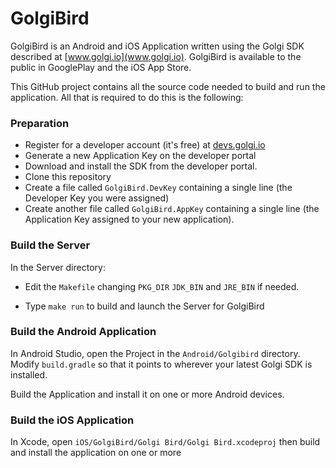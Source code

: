 # GolgiBird
GolgiBird is an Android and iOS Application written using the Golgi SDK
described at [www.golgi.io](www.golgi.io). GolgiBird is available to the
public in GooglePlay and the iOS App Store.

This GitHub project contains all the source code needed to build and
run the application. All that is required to do this is the following:
### Preparation

* Register for a developer account (it's free) at [devs.golgi.io](https://devs.golgi.io)
* Generate a new Application Key on the developer portal
* Download and install the SDK from the developer portal.
* Clone this repository
* Create a file called ```GolgiBird.DevKey``` containing a single line (the Developer Key you were assigned)
* Create another file called ```GolgiBird.AppKey``` containing a single line (the Application Key
assigned to your new application).

### Build the Server
In the Server directory:

* Edit the ```Makefile``` changing ```PKG_DIR``` ```JDK_BIN``` and ```JRE_BIN``` if needed.

* Type ```make run``` to build and launch the Server for GolgiBird


### Build the Android Application

In Android Studio, open the Project in the 
```Android/Golgibird``` directory. Modify ```build.gradle``` so that it points to wherever your latest Golgi SDK is installed. 

Build the Application and install it on one
or more Android devices.

### Build the iOS Application

In Xcode, open ```iOS/GolgiBird/Golgi Bird/Golgi Bird.xcodeproj``` then build and install
the application on one or more

